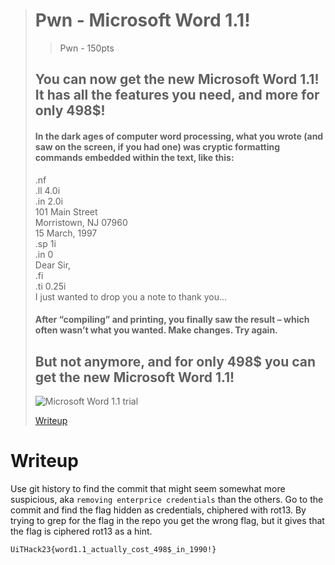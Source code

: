 ># Pwn - Microsoft Word 1.1!
>> Pwn - 150pts
>## You can now get the new Microsoft Word 1.1! It has all the features you need, and more for only 498$! <br />
>
>#### In the dark ages of computer word processing, what you wrote (and saw on the screen, if you had one) was cryptic formatting commands embedded within the text, like this:
>
>.nf <br>
>.ll 4.0i <br>
>.in 2.0i <br>
>101 Main Street <br>
>Morristown, NJ  07960 <br>
>15 March, 1997 <br>
>.sp 1i <br>
>.in 0 <br>
>Dear Sir, <br>
>.fi <br>
>.ti 0.25i <br>
>I just wanted to drop you a note to thank you… <br>
>
>
>#### After “compiling” and printing, you finally saw the result – which often wasn’t what you wanted. Make changes. Try again.
>
>## But not anymore, and for only 498$ you can get the new Microsoft Word 1.1!
>
>
>
>![Microsoft Word 1.1 trial](Download_link)
>
>[Writeup](writeup.md)

# Writeup
Use git history to find the commit that might seem somewhat more suspicious, aka `removing enterprice credentials` than the others.
Go to the commit and find the flag hidden as credentials, chiphered with rot13.
By trying to grep for the flag in the repo you get the wrong flag, but it gives that the flag is ciphered rot13 as a hint. 


```
UiTHack23{word1.1_actually_cost_498$_in_1990!}
```

